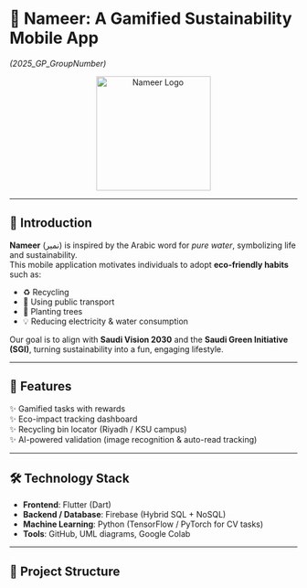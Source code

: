 # 🌱 Nameer: A Gamified Sustainability Mobile App  
*(2025_GP_GroupNumber)*

<p align="center">
  <img src="docs/images/logo.png" alt="Nameer Logo" width="200"/>
</p>

---

## 📖 Introduction
**Nameer** (نمير) is inspired by the Arabic word for *pure water*, symbolizing life and sustainability.  
This mobile application motivates individuals to adopt **eco-friendly habits** such as:
- ♻️ Recycling  
- 🚶 Using public transport  
- 🌳 Planting trees  
- 💡 Reducing electricity & water consumption  

Our goal is to align with **Saudi Vision 2030** and the **Saudi Green Initiative (SGI)**, turning sustainability into a fun, engaging lifestyle.  

---

## 🚀 Features
✨ Gamified tasks with rewards  
✨ Eco-impact tracking dashboard  
✨ Recycling bin locator (Riyadh / KSU campus)  
✨ AI-powered validation (image recognition & auto-read tracking)  

---

## 🛠️ Technology Stack
- **Frontend**: Flutter (Dart)  
- **Backend / Database**: Firebase (Hybrid SQL + NoSQL)  
- **Machine Learning**: Python (TensorFlow / PyTorch for CV tasks)  
- **Tools**: GitHub, UML diagrams, Google Colab  

---

## 📂 Project Structure
